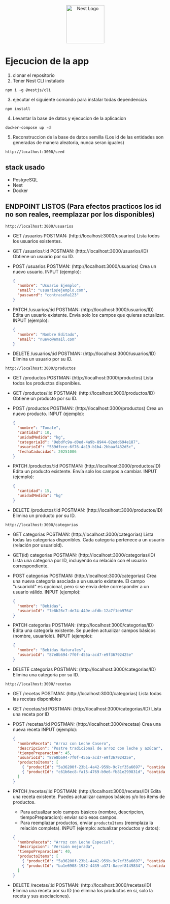 <p align="center">
  <a href="http://nestjs.com/" target="blank"><img src="https://nestjs.com/img/logo-small.svg" width="120" alt="Nest Logo" /></a>
</p>

# Ejecucion de la app

1. clonar el repositorio
2. Tener Nest CLI instalado
```
npm i -g @nestjs/cli
```
3. ejecutar el siguiente comando para instalar todas dependencias
```
npm install

```
4. Levantar la base de datos y ejecucion de la aplicacion
```
docker-compose up -d 
```
5. Reconstruccion de la base de datos semilla (Los id de las entidades son generadas de manera aleatoria, nunca seran iguales)
```
http://localhost:3000/seed
```

## stack usado
* PostgreSQL
* Nest
* Docker
## ENDPOINT LISTOS (Para efectos practicos los id no son reales, reemplazar por los disponibles)
```
http://localhost:3000/usuarios
```
* GET /usuarios
  POSTMAN: (http://localhost:3000/usuarios)
  Lista todos los usuarios existentes.

* GET /usuarios/:id
  POSTMAN: (http://localhost:3000/usuarios/ID)
  Obtiene un usuario por su ID.

* POST /usuarios
  POSTMAN: (http://localhost:3000/usuarios)
  Crea un nuevo usuario.
  INPUT (ejemplo):
  ```json
  {
    "nombre": "Usuario Ejemplo",
    "email": "usuario@ejemplo.com",
    "password": "contraseña123"
  }
  ```

* PATCH /usuarios/:id
  POSTMAN: (http://localhost:3000/usuarios/ID)
  Edita un usuario existente. Envía solo los campos que quieras actualizar.
  INPUT (ejemplo):
  ```json
  {
    "nombre": "Nombre Editado",
    "email": "nuevo@email.com"
  }
  ```

* DELETE /usuarios/:id
  POSTMAN: (http://localhost:3000/usuarios/ID)
  Elimina un usuario por su ID.

```
http://localhost:3000/productos
```
* GET /productos
  POSTMAN: (http://localhost:3000/productos)
  Lista todos los productos disponibles.

* GET /productos/:id
  POSTMAN: (http://localhost:3000/productos/ID)
  Obtiene un producto por su ID.

* POST /productos
  POSTMAN: (http://localhost:3000/productos)
  Crea un nuevo producto.
  INPUT (ejemplo):
  ```json
  {
    "nombre": "Tomate",
    "cantidad": 10,
    "unidadMedida": "kg",
    "categoriaId": "9ebdfc9a-d0ed-4a9b-8944-02edd694e187",
    "usuarioId": "539dfece-6f76-4a19-b1b4-2bbaaf432d5c",
    "fechaCaducidad": 20251006
  }
  ```

* PATCH /productos/:id
  POSTMAN: (http://localhost:3000/productos/ID)
  Edita un producto existente. Envía solo los campos a cambiar.
  INPUT (ejemplo):
  ```json
  {
    "cantidad": 15,
    "unidadMedida": "kg"
  }
  ```

* DELETE /productos/:id
  POSTMAN: (http://localhost:3000/productos/ID)
  Elimina un producto por su ID.

```
http://localhost:3000/categorias
```
* GET categorias
    POSTMAN: (http://localhost:3000/categorias)
    Lista todas las categorías disponibles. 
    Cada categoría pertenece a un usuario (relación por usuarioId).

* GET(id) categorias
    POSTMAN: (http://localhost:3000/categorias/ID)
    Lista una categoría por ID, incluyendo su relación con el usuario correspondiente.

* POST categorias
    POSTMAN: (http://localhost:3000/categorias)
    Crea una nueva categoría asociada a un usuario existente.
    El campo "usuarioId" es opcional, pero si se envía debe corresponder a un usuario válido.
    INPUT (ejemplo):
    ```json
    {
      "nombre": "Bebidas",
      "usuarioId": "7e8b26c7-de74-449e-afdb-12a7f1eb9764"
    }
    ```

* PATCH categorias
    POSTMAN: (http://localhost:3000/categorias/ID)
    Edita una categoría existente. Se pueden actualizar campos básicos (nombre, usuarioId).
    INPUT (ejemplo):
    ```json
    {
      "nombre": "Bebidas Naturales",
      "usuarioId": "87e8b694-7f0f-455a-acd7-e9f36792425e"
    }
    ```

* DELETE categorias
    POSTMAN: (http://localhost:3000/categorias/ID)
    Elimina una categoría por su ID. 


```
http://localhost:3000/recetas
```
* GET /recetas
    POSTMAN: (http://localhost:3000/categorias)
    Lista todas las recetas disponibles

* GET /recetas/:id
    POSTMAN: (http://localhost:3000/categorias/ID)
    Lista una receta por ID

* POST /recetas/:id
    POSTMAN: (http://localhost:3000/recetas)
    Crea una nueva receta
    INPUT (ejemplo):
    ```json
    {
      "nombreReceta": "Arroz con Leche Casero",
      "descripcion": "Postre tradicional de arroz con leche y azúcar",
      "tiempoPreparacion": 45,
      "usuarioId": "87e8b694-7f0f-455a-acd7-e9f36792425e",
      "productoItems": [
        { "productId": "5a36200f-23b1-4a42-959b-9c7cf35a6697", "cantidadUsada": 0.25, "unidad": "kg" },
        { "productId": "c61b6ec8-fa15-4769-b9e6-fb81e299831d", "cantidadUsada": 1, "unidad": "litros" }
      ]
    }
    ```

* PATCH /recetas/:id
    POSTMAN: (http://localhost:3000/recetas/ID)
    Edita una receta existente. Puedes actualizar campos básicos y/o los items de productos.
    - Para actualizar solo campos básicos (nombre, descripcion, tiempoPreparacion): enviar solo esos campos.
    - Para reemplazar productos, enviar `productoItems` (reemplaza la relación completa).
    INPUT (ejemplo: actualizar productos y datos):
    ```json
    {
      "nombreReceta": "Arroz con Leche Especial",
      "descripcion": "Versión mejorada",
      "tiempoPreparacion": 40,
      "productoItems": [
        { "productId": "5a36200f-23b1-4a42-959b-9c7cf35a6697", "cantidadUsada": 0.3, "unidad": "kg" },
        { "productId": "ba1e6908-1932-4439-a371-8aeef8149834", "cantidadUsada": 0.15, "unidad": "kg" }
      ]
    }
    ```

* DELETE /recetas/:id
    POSTMAN: (http://localhost:3000/recetas/ID)
    Elimina una receta por su ID (no elimina los productos en sí, solo la receta y sus asociaciones).